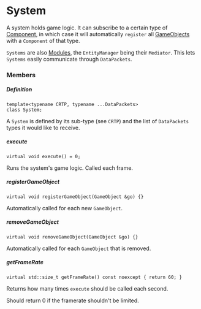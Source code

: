 # System

A system holds game logic. It can subscribe to a certain type of [Component](Component.md), in which case it will automatically `register` all [GameObjects](GameObject.md) with a `Component` of that type.

`Systems` are also [Modules](putils/mediator/README.md), the `EntityManager` being their `Mediator`. This lets `Systems` easily communicate through `DataPackets`.

### Members

##### Definition

```
template<typename CRTP, typename ...DataPackets>
class System;
```

A `System` is defined by its sub-type (see `CRTP`) and the list of `DataPackets` types it would like to receive.

##### execute

```
virtual void execute() = 0;
```
Runs the system's game logic. Called each frame.

##### registerGameObject

```
virtual void registerGameObject(GameObject &go) {}
```
Automatically called for each new `GameObject`.

##### removeGameObject

```
virtual void removeGameObject(GameObject &go) {}
```
Automatically called for each `GameObject` that is removed.

##### getFrameRate

```
virtual std::size_t getFrameRate() const noexcept { return 60; }
```
Returns how many times `execute` should be called each second.

Should return 0 if the framerate shouldn't be limited.
